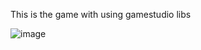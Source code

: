
This is the game with using gamestudio libs

![image](https://github.com/user-attachments/assets/99a4e20d-ced3-4106-84c0-dc9261205aaa)
